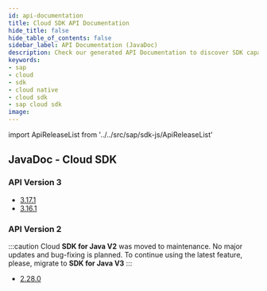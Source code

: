 ```yaml
---
id: api-documentation
title: Cloud SDK API Documentation
hide_title: false
hide_table_of_contents: false
sidebar_label: API Documentation (JavaDoc)
description: Check our generated API Documentation to discover SDK capabilities via code
keywords:
- sap
- cloud
- sdk
- cloud native
- cloud sdk
- sap cloud sdk
image:
---
```


import ApiReleaseList from '../../src/sap/sdk-js/ApiReleaseList'

## JavaDoc - Cloud SDK ##

### API Version 3 ###
- [3.17.1](https://help.sap.com/doc/a3be0ed889004b9485c980357ab6ad52/1.0/en-US/index.html)
- [3.16.1](https://help.sap.com/doc/059aaed870b44d8e8e24938c505b8120/1.0/en-US/index.html)

### API Version 2  ###
:::caution
Cloud **SDK for Java V2** was moved to maintenance. No major updates and bug-fixing is planned.
To continue using the latest feature, please, migrate to **SDK for Java V3**
:::

- [2.28.0](https://help.sap.com/doc/3e8c7a614a8b49a8806bd0392e7b78d6/1.0/en-US/index.html)
